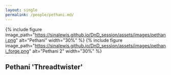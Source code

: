 ```yaml
---
layout: single
permalink: /people/pethani.md/
---
```


{% include figure image_path="https://sinalewis.github.io/DnD_session/assets/images/pethani.png" alt="Pethani" width="30%" %}
{% include figure image_path="https://sinalewis.github.io/DnD_session/assets/images/pethani_forge.png" alt="Pethani 2" width="30%" %}

## Pethani 'Threadtwister'
